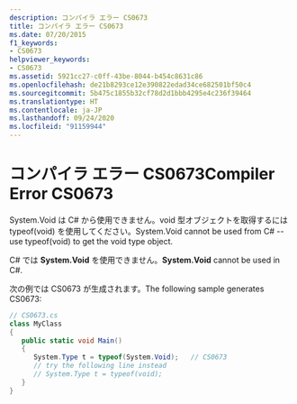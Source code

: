 ```yaml
---
description: コンパイラ エラー CS0673
title: コンパイラ エラー CS0673
ms.date: 07/20/2015
f1_keywords:
- CS0673
helpviewer_keywords:
- CS0673
ms.assetid: 5921cc27-c0ff-43be-8044-b454c8631c86
ms.openlocfilehash: de21b8293ce12e390822edad34ce682501bf50c4
ms.sourcegitcommit: 5b475c1855b32cf78d2d1bbb4295e4c236f39464
ms.translationtype: HT
ms.contentlocale: ja-JP
ms.lasthandoff: 09/24/2020
ms.locfileid: "91159944"
---
```

# <a name="compiler-error-cs0673"></a><span data-ttu-id="1c7b7-103">コンパイラ エラー CS0673</span><span class="sxs-lookup"><span data-stu-id="1c7b7-103">Compiler Error CS0673</span></span>

<span data-ttu-id="1c7b7-104">System.Void は C# から使用できません。void 型オブジェクトを取得するには typeof(void) を使用してください。</span><span class="sxs-lookup"><span data-stu-id="1c7b7-104">System.Void cannot be used from C# -- use typeof(void) to get the void type object.</span></span>  
  
 <span data-ttu-id="1c7b7-105">C# では **System.Void** を使用できません。</span><span class="sxs-lookup"><span data-stu-id="1c7b7-105">**System.Void** cannot be used in C#.</span></span>  
  
 <span data-ttu-id="1c7b7-106">次の例では CS0673 が生成されます。</span><span class="sxs-lookup"><span data-stu-id="1c7b7-106">The following sample generates CS0673:</span></span>  
  
```csharp  
// CS0673.cs  
class MyClass  
{  
   public static void Main()  
   {  
      System.Type t = typeof(System.Void);   // CS0673  
      // try the following line instead  
      // System.Type t = typeof(void);  
   }  
}  
```

